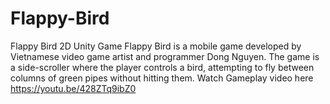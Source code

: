# Flappy-Bird
Flappy Bird 2D Unity Game
Flappy Bird is a mobile game developed by Vietnamese video game artist and programmer Dong Nguyen. The game is a side-scroller where the player controls a bird, attempting to fly between columns of green pipes without hitting them.
Watch Gameplay video here
https://youtu.be/428ZTq9ibZ0
